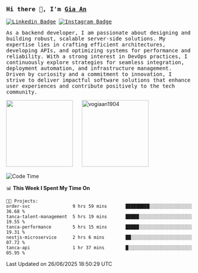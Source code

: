 ### <samp>Hi there 👋, I'm <a href="https://www.linkedin.com/in/vogiaan1904/" target="_blank">Gia An</a></samp>

<samp> [![Linkedin Badge](https://img.shields.io/badge/-LinkedIn-0e76a8?style=flat-square&logo=Linkedin&logoColor=white)](https://linkedin.com/in/vogiaan1904)
[![Instagram Badge](https://img.shields.io/badge/-Instagram-e4405f?style=flat-square&logo=Instagram&logoColor=white)](https://instagram.com/_.ja.ann_/) </samp> 

<samp>As a backend developer, I am passionate about designing and building robust, scalable server-side solutions. My expertise lies in crafting efficient architectures, developing APIs, and optimizing systems for performance and reliability. With a strong interest in DevOps practices, I continuously explore strategies for seamless integration, deployment automation, and infrastructure management. Driven by curiosity and a commitment to innovation, I strive to deliver impactful software solutions that enhance user experiences and contribute positively to the tech community.</samp>



<div>
  <img height="180em" src="https://github-readme-stats.vercel.app/api/top-langs/?username=vogiaan1904&show_icons=true&hide_border=true&layout=compact&langs_count=10&theme=transparent&include_orgs=true"/>
  &nbsp;&nbsp;&nbsp;&nbsp;
  <img height="180em" src="https://github-readme-stats.vercel.app/api?username=vogiaan1904&show_icons=true&hide_border=true&&count_private=true&include_all_commits=true&theme=transparent&locale=en" alt="vogiaan1904" />
</div>






<!--START_SECTION:waka-->
![Code Time](http://img.shields.io/badge/Code%20Time-1%2C086%20hrs%2042%20mins-blue)

📊 **This Week I Spent My Time On** 

```text
🐱‍💻 Projects: 
order-svc                9 hrs 59 mins       █████████░░░░░░░░░░░░░░░░   36.68 % 
tanca-talent-management  5 hrs 19 mins       █████░░░░░░░░░░░░░░░░░░░░   19.55 % 
tanca-performance        5 hrs 15 mins       █████░░░░░░░░░░░░░░░░░░░░   19.31 % 
nestjs-microservice      2 hrs 6 mins        ██░░░░░░░░░░░░░░░░░░░░░░░   07.72 % 
tanca-api                1 hr 37 mins        █░░░░░░░░░░░░░░░░░░░░░░░░   05.95 % 
```


 Last Updated on 26/06/2025 18:50:29 UTC
<!--END_SECTION:waka-->
